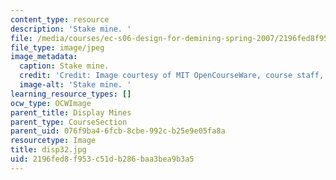 ```yaml
---
content_type: resource
description: 'Stake mine. '
file: /media/courses/ec-s06-design-for-demining-spring-2007/2196fed8f953c51db286baa3bea9b3a5_disp32.jpg
file_type: image/jpeg
image_metadata:
  caption: Stake mine.
  credit: 'Credit: Image courtesy of MIT OpenCourseWare, course staff, and students.'
  image-alt: 'Stake mine. '
learning_resource_types: []
ocw_type: OCWImage
parent_title: Display Mines
parent_type: CourseSection
parent_uid: 076f9ba4-6fcb-8cbe-992c-b25e9e05fa8a
resourcetype: Image
title: disp32.jpg
uid: 2196fed8-f953-c51d-b286-baa3bea9b3a5
---
```

